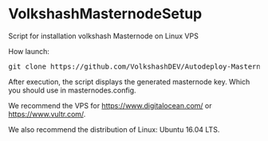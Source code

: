 # VolkshashMasternodeSetup
Script for installation volkshash Masternode on Linux VPS

How launch:

<pre>
git clone https://github.com/VolkshashDEV/Autodeploy-Masternode-Script.git
</pre> 

After execution, the script displays the generated masternode key. Which you should use in masternodes.config.

We recommend the VPS for https://www.digitalocean.com/ or https://www.vultr.com/.

We also recommend the distribution of Linux: Ubuntu 16.04 LTS. 


